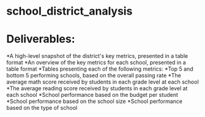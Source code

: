 # school_district_analysis
# Deliverables:
*A high-level snapshot of the district's key metrics, presented in a table format
*An overview of the key metrics for each school, presented in a table format
    *Tables presenting each of the following metrics:
        *Top 5 and bottom 5 performing schools, based on the overall passing rate
        *The average math score received by students in each grade level at each school
        *The average reading score received by students in each grade level at each school
        *School performance based on the budget per student
        *School performance based on the school size 
        *School performance based on the type of school
